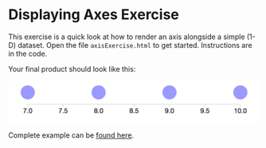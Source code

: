 # Displaying Axes Exercise

This exercise is a quick look at how to render an axis alongside a simple (1-D) dataset. Open the file `axisExercise.html` to get started. Instructions are in the code. 

Your final product should look like this:

![example 1 complete](imgs/scales.png)

Complete example can be [found here](https://codepen.io/molliemarie/pen/jxbQdB?editors=1000).

